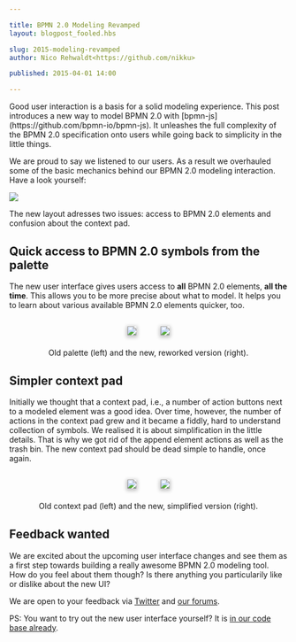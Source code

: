 ```yaml
---

title: BPMN 2.0 Modeling Revamped
layout: blogpost_fooled.hbs

slug: 2015-modeling-revamped
author: Nico Rehwaldt<https://github.com/nikku>

published: 2015-04-01 14:00

---
```


<p class="introduction">
  Good user interaction is a basis for a solid modeling experience. This post introduces a new way to model BPMN 2.0 with [bpmn-js](https://github.com/bpmn-io/bpmn-js). It unleashes the full complexity of the BPMN 2.0 specification onto users while going back to simplicity in the little things.
</p>

<!-- continue -->


We are proud to say we listened to our users. As a result we overhauled some of the basic mechanics behind our BPMN 2.0 modeling interaction. Have a look yourself:

<div class="figure">
  <img  src="{{ assets }}/attachments/blog/2015/005-new-modeling.gif">
</div>

The new layout adresses two issues: access to BPMN 2.0 elements and confusion about the context pad.


## Quick access to BPMN 2.0 symbols from the palette

The new user interface gives users access to __all__ BPMN 2.0 elements, __all the time__. This allows you to be more precise about what to model. It helps you to learn about various available BPMN 2.0 elements quicker, too.


<div style="margin: 30px 10px; text-align: center">

  <div>
    <img style="box-shadow: 0px 2px 6px 2px #C2C2C2; max-width: 90%; margin: 0 20px;" src="{{ assets }}/attachments/blog/2015/005-palette-old.png">
    <img style="box-shadow: 0px 2px 6px 2px #C2C2C2; max-width: 90%; margin: 0 20px;" src="{{ assets }}/attachments/blog/2015/005-palette-new.png">
  </div>

  <p style="margin-top: 20px">
    Old palette (left) and the new, reworked version (right).
  </p>
</div>


## Simpler context pad

Initially we thought that a context pad, i.e., a number of action buttons next to a modeled element was a good idea.
Over time, however, the number of actions in the context pad grew and it became a fiddly, hard to understand collection of symbols.
We realised it is about simplification in the little details. That is why we got rid of the append element actions as well as the trash bin. The new context pad should be dead simple to handle, once again.

<div style="margin: 30px 10px; text-align: center">

  <div>
    <img style="box-shadow: 0px 2px 6px 2px #C2C2C2; max-width: 90%; margin: 0 20px;" src="{{ assets }}/attachments/blog/2015/005-context-pad-old.png">
    <img style="box-shadow: 0px 2px 6px 2px #C2C2C2; max-width: 90%; margin: 0 20px;" src="{{ assets }}/attachments/blog/2015/005-context-pad-new.png">
  </div>

  <p style="margin-top: 20px">
    Old context pad (left) and the new, simplified version (right).
  </p>
</div>


## Feedback wanted

We are excited about the upcoming user interface changes and see them as a first step towards building a really awesome BPMN 2.0 modeling tool. How do you feel about them though? Is there anything you particularily like or dislike about the new UI?

We are open to your feedback via [Twitter](https://twitter.com/bpmn_io) and [our forums](https://forum.bpmn.io).


PS: You want to try out the new user interface yourself? It is [in our code base already](https://github.com/bpmn-io/bpmn-js/tree/new-ui).